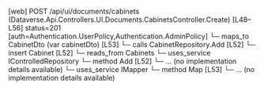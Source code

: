 [web] POST /api/ui/documents/cabinets  (Dataverse.Api.Controllers.UI.Documents.CabinetsController.Create)  [L48–L56] status=201 [auth=Authentication.UserPolicy,Authentication.AdminPolicy]
  └─ maps_to CabinetDto (var cabinetDto) [L53]
  └─ calls CabinetRepository.Add [L52]
  └─ insert Cabinet [L52]
    └─ reads_from Cabinets
  └─ uses_service IControlledRepository<Cabinet>
    └─ method Add [L52]
      └─ ... (no implementation details available)
  └─ uses_service IMapper
    └─ method Map [L53]
      └─ ... (no implementation details available)


